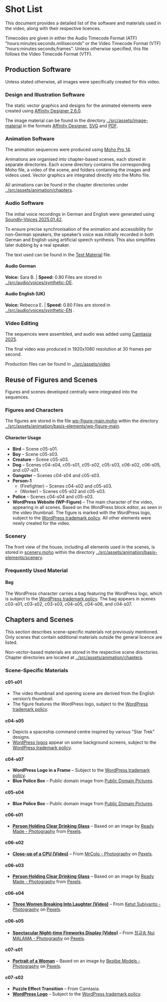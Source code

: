 
# Shot List

This document provides a detailed list of the software and materials used in the
video, along with their respective licences.

Timecodes are given in either the Audio Timecode Format (ATF)
"hours:minutes:seconds.milliseconds" or the Video Timecode Format (VTF)
"hours:minutes:seconds;frames". Unless otherwise specified, this file follows
the Video Timecode Format (VTF).

## Production Software

Unless stated otherwise, all images were specifically created for this video.

### Design and Illustration Software

The static vector graphics and designs for the animated elements were created using [Affinity Designer 2.6.0](https://affinity.serif.com/en-us/designer/).

The image material can be found in the directory
[../src/assets/image-material](../src/assets/image-material) in the formats
[Affinity
Designer](../../src/assets/image-material/domain-hosting-design-material.afdesign),
[SVG](../src/assets/image-material/domain-hosting-design-material.svg) and
[PDF](../src/assets/image-material/domain-hosting-design-material.pdf).

### Animation Software

The animation sequences were produced using [Moho Pro 14](https://moho.lostmarble.com/).

Animations are organised into chapter-based scenes, each stored in separate
directories. Each scene directory contains the corresponding Moho file, a video
of the scene, and folders containing the images and videos used. Vector graphics
are integrated directly into the Moho file.

All animations can be found in the chapter directories under
[../src/assets/animation/chapters](../src/assets/animation/chapters).

### Audio Software

The initial voice recordings in German and English were generated using [Soundly-Voices 2025.01.42](https://getsoundly.com/).

To ensure precise synchronisation of the animation and accessibility for
non-German speakers, the speaker’s voice was initially recorded in both German
and English using artificial speech synthesis. This also simplifies later
dubbing by a real speaker.

The text used can be found in the [Text Material](docs/text-material.md) file.

#### Audio German

**Voice:** Sara B. | **Speed:** 0.80
Files are stored in
[../src/audio/voices/synthetic-DE](../src/audio/voices/synthetic-DE).

#### Audio English (UK)

**Voice:** Rebecca E. | **Speed:** 0.80
Files are stored in
[../src/audio/voices/synthetic-EN](../src/audio/voices/synthetic-EN) .

### Video Editing

The sequences were assembled, and audio was added using [Camtasia 2025](https://www.techsmith.com/camtasia/).

The final video was produced in 1920x1080 resolution at 30 frames per second.

Production files can be found in [../src/assets/video](../src/assets/video)

## Reuse of Figures and Scenes

Figures and scenes developed centrally were integrated into the sequences.

### Figures and Characters

The figures are stored in the file
[wp-figure-main.moho](../src/assets/animation/basis-elements/wp-figure-main/wp-figure-main.moho)
within the directory
[../src/assets/animation/basis-elements/wp-figure-main](../src/assets/animation/basis-elements/wp-figure-main).

#### Character Usage

- **Bird** – Scene c05-s01.
- **Boy** – Scene c05-s03.
- **Creature** – Scene c05-s03.
- **Dog** – Scenes c04-s04, c05-s01, c05-s02, c05-s03, c06-s02, c06-s05, and c07-s01.
- **Gangster** – Scenes c04-s04 and c05-s03.
- **Person-1**
    - (Firefighter) – Scenes c04-s02 and c05-s03.
    - (Worker) – Scenes c05-s02 and c05-s03.
- **Police** – Scenes c04-s04 and c05-s03.
- **WordPress Website (WP-Figure)** – The main character of the video, appearing in all scenes. Based on the WordPress block editor, as seen in the video thumbnail. The figure is marked with the WordPress logo, subject to the [WordPress trademark policy](https://wordpressfoundation.org/trademark-policy/). All other elements were newly created for the video.

### Scenery

The front view of the house, including all elements used in the scenes, is
stored in
[scenery.moho](../src/assets/animation/basis-elements/scenery/scenery.moho)
within the directory
[../src/assets/animation/basis-elements/scenery](../src/assets/animation/basis-elements/scenery).

### Frequently Used Material

#### Bag

The WordPress character carries a bag featuring the WordPress logo, which is subject to the [WordPress trademark policy](https://wordpressfoundation.org/trademark-policy/). The bag appears in scenes c03-s01, c03-s02, c03-s03, c04-s05, c04-s06, and c04-s07.

## Chapters and Scenes

This section describes scene-specific materials not previously mentioned. Only
scenes that contain additional materials outside the general licence are listed.

Non-vector-based materials are stored in the respective scene directories.
Chapter directories are located at
[../src/assets/animation/chapters](../src/assets/animation/chapters).

### Scene-Specific Materials

#### c01-s01

- The video thumbnail and opening scene are derived from the English version’s thumbnail.
- The figure features the WordPress logo, subject to the [WordPress trademark policy](https://wordpressfoundation.org/trademark-policy/).

#### c04-s05

- Depicts a spaceship command centre inspired by various "Star Trek" designs.
- [WordPress logos](https://wordpress.org/about/logos/) appear on some background screens, subject to the [WordPress trademark policy](https://wordpressfoundation.org/trademark-policy/).

#### c04-s07

- **WordPress Logo in a Frame** – Subject to the [WordPress trademark policy](https://wordpressfoundation.org/trademark-policy/).
- **Blue Police Box** – Public domain image from [Public Domain Pictures](https://www.publicdomainpictures.net/en/view-image.php?image=37746&picture=blue-police-box-clipart&large=1).

#### c05-s04

- **Blue Police Box** – Public domain image from [Public Domain Pictures](https://www.publicdomainpictures.net/en/view-image.php?image=37746&picture=blue-police-box-clipart&large=1).

#### c06-s01

- **[Person Holding Clear Drinking Glass](https://www.pexels.com/photo/person-holding-clear-drinking-glass-3851040/)** – Based on an image by [Ready Made - Photography](https://www.pexels.com/@readymade/) from [Pexels](https://www.pexels.com/).

#### c06-s02

- **[Close-up of a CPU (Video)](https://www.pexels.com/video/close-up-of-a-cpu-7140928/)** – From [MrColo - Photography](https://www.pexels.com/@mrcolo-12653218/) on [Pexels](https://www.pexels.com/).

#### c06-s03

- **[Person Holding Clear Drinking Glass](https://www.pexels.com/photo/person-holding-clear-drinking-glass-3851040/)** – Based on an image by [Ready Made - Photography](https://www.pexels.com/@readymade/) from [Pexels](https://www.pexels.com/).

#### c06-s04

- **[Three Women Breaking Into Laughter (Video)](https://www.pexels.com/video/three-women-breaking-into-laughter-4391550/)** – From [Ketut Subiyanto - Photography](https://www.pexels.com/de-de/@ketut-subiyanto/) on [Pexels](https://www.pexels.com/).

#### c06-s05

- **[Spectacular Night-time Fireworks Display (Video)](https://www.pexels.com/de-de/video/29374040/)** – From [정규송 Nui MALAMA - Photography](https://www.pexels.com/@nui-malama-169330637/) on [Pexels](https://www.pexels.com/).

#### c07-s01

- **[Portrait of a Woman](https://www.pexels.com/photo/portrait-photo-of-topless-woman-in-maroon-and-black-headscarf-and-maroon-fabric-choker-2412691/)** – Based on an image by [Bestbe Models - Photography](https://www.pexels.com/@bestbe-models-975242/) on [Pexels](https://www.pexels.com/).

#### c07-s02

- **Puzzle Effect Transition** – From Camtasia.
- **[WordPress Logo](https://wordpress.org/about/logos/)** – Subject to the [WordPress trademark policy](https://wordpressfoundation.org/trademark-policy/).


